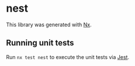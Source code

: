 # nest

This library was generated with [Nx](https://nx.dev).

## Running unit tests

Run `nx test nest` to execute the unit tests via [Jest](https://jestjs.io).
